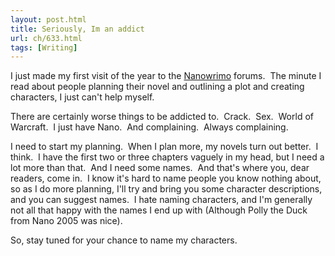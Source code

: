 ```yaml
---
layout: post.html
title: Seriously, Im an addict
url: ch/633.html
tags: [Writing]
---
```

I just made my first visit of the year to the [Nanowrimo](http://www.nanowrimo.org) forums.  The minute I read about people planning their novel and outlining a plot and creating characters, I just can't help myself.

There are certainly worse things to be addicted to.  Crack.  Sex.  World of Warcraft.  I just have Nano.  And complaining.  Always complaining.

I need to start my planning.  When I plan more, my novels turn out better.  I think.  I have the first two or three chapters vaguely in my head, but I need a lot more than that.  And I need some names.  And that's where you, dear readers, come in.  I know it's hard to name people you know nothing about, so as I do more planning, I'll try and bring you some character descriptions, and you can suggest names.  I hate naming characters, and I'm generally not all that happy with the names I end up with (Although Polly the Duck from Nano 2005 was nice).

So, stay tuned for your chance to name my characters.
